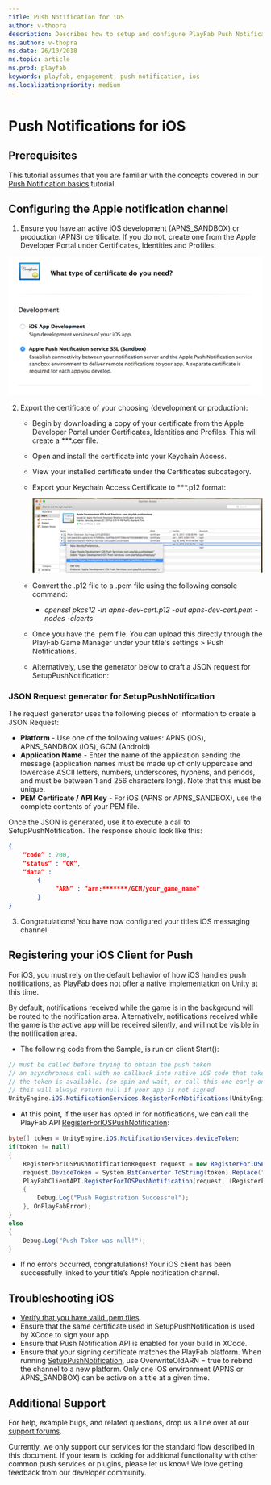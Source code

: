 ```yaml
---
title: Push Notification for iOS
author: v-thopra
description: Describes how to setup and configure PlayFab Push Notifications for iOS.
ms.author: v-thopra
ms.date: 26/10/2018
ms.topic: article
ms.prod: playfab
keywords: playfab, engagement, push notification, ios
ms.localizationpriority: medium
---
```


# Push Notifications for iOS

## Prerequisites

This tutorial assumes that you are familiar with the concepts covered in our [Push Notification basics](push-notification-basics.md) tutorial.

## Configuring the Apple notification channel

1. Ensure you have an active iOS development (APNS_SANDBOX) or production (APNS) certificate. If you do not, create one from the Apple Developer Portal under Certificates, Identities and Profiles:

![Apple request APNS certificate](../media/tutorials/apple-request-cert.png)

2. Export the certificate of your choosing (development or production):  
    - Begin by downloading a copy of your certificate from the Apple Developer Portal under Certificates, Identities and Profiles. This will create a ***.cer file.
    - Open and install the certificate into your Keychain Access.
    - View your installed certificate under the Certificates subcategory.
    - Export your Keychain Access Certificate to ***.p12 format:

      ![Apple export Keychain Access Certificate](../media/tutorials/apple-export-keychain-cert.png)

    - Convert the .p12 file to a .pem file using the following console command:
      - *openssl pkcs12 -in apns-dev-cert.p12 -out apns-dev-cert.pem -nodes -clcerts*
    - Once you have the .pem file. You can upload this directly through the PlayFab Game Manager under your title's settings > Push Notifications.
    - Alternatively, use the generator below to craft a JSON request for SetupPushNotification:

### JSON Request generator for SetupPushNotification

The request generator uses the following pieces of information to create a JSON Request:

- **Platform** - Use one of the following values: APNS (iOS), APNS_SANDBOX (iOS), GCM (Android)
- **Application Name** - Enter the name of the application sending the message (application names must be made up of only uppercase and lowercase ASCII letters, numbers, underscores, hyphens, and periods, and must be between 1 and 256 characters long). Note that this must be unique.
- **PEM Certificate / API Key** -  For iOS (APNS or APNS_SANDBOX), use the complete contents of your PEM file.

Once the JSON is generated, use it to execute a call to SetupPushNotification. The response should look like this:

```json
{
    “code” : 200,
    “status” : “OK”,
    “data” :
        {
             “ARN” : “arn:*******/GCM/your_game_name”
        }
}
```

3. Congratulations! You have now configured your title’s iOS messaging channel.

## Registering your iOS Client for Push

For iOS, you must rely on the default behavior of how iOS handles push notifications, as PlayFab does not offer a native implementation on Unity at this time.

By default, notifications received while the game is in the background will be routed to the notification area. Alternatively, notifications received while the game is the active app will be received silently, and will not be visible in the notification area.

- The following code from the Sample, is run on client Start():

```csharp
// must be called before trying to obtain the push token
// an asynchronous call with no callback into native iOS code that takes a moment or two before
// the token is available. (so spin and wait, or call this one early on)
// this will always return null if your app is not signed
UnityEngine.iOS.NotificationServices.RegisterForNotifications(UnityEngine.iOS.NotificationType.Alert | UnityEngine.iOS.NotificationType.Badge | UnityEngine.iOS.NotificationType.Sound, true);
```

- At this point, if the user has opted in for notifications, we can call the PlayFab API [RegisterForIOSPushNotification](xref:titleid.playfabapi.com.client.platformspecificmethods.registerforiospushnotification):

```csharp
byte[] token = UnityEngine.iOS.NotificationServices.deviceToken;
if(token != null)
{
    RegisterForIOSPushNotificationRequest request = new RegisterForIOSPushNotificationRequest();
    request.DeviceToken = System.BitConverter.ToString(token).Replace("-", "").ToLower();
    PlayFabClientAPI.RegisterForIOSPushNotification(request, (RegisterForIOSPushNotificationResult result) =>
    {
        Debug.Log("Push Registration Successful");
    }, OnPlayFabError);
}
else
{
    Debug.Log("Push Token was null!");
}
```

- If no errors occurred, congratulations! Your iOS client has been successfully linked to your title’s Apple notification channel.

## Troubleshooting iOS

- [Verify that you have valid .pem files](http://docs.aws.amazon.com/sns/latest/dg/mobile-push-apns.html).
- Ensure that the same certificate used in SetupPushNotification is used by XCode to sign your app.
- Ensure that Push Notification API is enabled for your build in XCode.
- Ensure that your signing certificate matches the PlayFab platform. When running [SetupPushNotification](xref:titleid.playfabapi.com.admin.title-widedatamanagement.setuppushnotification), use OverwriteOldARN = true to rebind the channel to a new platform. Only one iOS environment (APNS or APNS_SANDBOX) can be active on a title at a given time.

## Additional Support

For help, example bugs, and related questions, drop us a line over at our [support forums](https://support.playfab.com/).

Currently, we only support our services for the standard flow described in this document. If your team is looking for additional functionality with other common push services or plugins, please let us know! We love getting feedback from our developer community.
